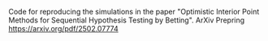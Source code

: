 Code for reproducing the simulations in the paper "Optimistic Interior Point Methods for Sequential Hypothesis Testing by Betting". ArXiv Prepring https://arxiv.org/pdf/2502.07774
